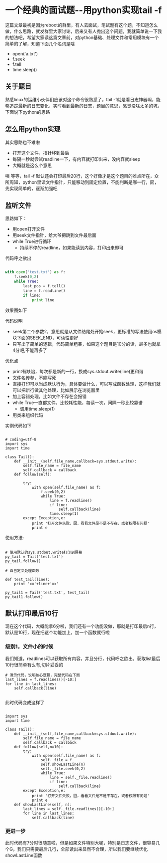 # 一个经典的面试题--用python实现tail -f


这篇文章最初是因为reboot的群里，有人去面试，笔试题有这个题，不知道怎么做，什么思路，就发群里大家讨论，后来又有人抛出这个问题，我就简单说一下我的想法吧，希望大家读这篇文章前，对python基础、处理文件和常用模块有一个简单的了解，知道下面几个名词是啥

* open('a.txt')
* f.seek
* f.tell
* time.sleep()

## 关于题目

熟悉linux的运维小伙伴们应该对这个命令很熟悉了，tail -f就是看日志神器啊，能够追踪最新的日志变化，实时看到最新的日志，题目的意思，感觉没啥太多的坑，下面说下python的思路

## 怎么用python实现

其实思路也不难啦

* 打开这个文件，指针移到最后
* 每隔一秒就尝试readline一下，有内容就打印出来，没内容就sleep
* 大概就是这么个意思

咦 等等，tail -f 默认还会打印最后20行，这个好像才是这个题目的难点所在，众所周知，python里读文件指针，只能移动到固定位置，不能判断是哪一行，囧，先实现简单的，逐渐加强吧

## 监听文件
思路如下：

* 用open打开文件
* 用seek文件指针，给大爷把跳到文件最后面
* while True进行循环
    - 持续不停的readline，如果能读到内容，打印出来即可

代码呼之欲出

```python

with open('test.txt') as f:
    f.seek(0,2)
    while True:
        last_pos = f.tell()
        line = f.readline()
        if line:
            print line

```

效果图如下

代码说明

* seek第二个参数2，意思就是从文件结尾处开始seek，更标准的写法使用os模块下面的SEEK_END，可读性更好
* 只写出了简单的逻辑，代码简单粗暴，如果这个题目是10分的话，最多也就拿4分吧,不能再多了

优化点

* print有缺陷，每次都是新的一行，换成sys.stdout.write(line)更和谐
* 文件名传参，不能写死
* 直接打印可以当成默认行为，具体要做什么，可以写成函数处理，这样我们就可以把新行做其他处理，比如展示在浏览器里
* 加上容错处理，比如文件不存在会报错
* while True一直都文件，比较耗性能，每读一次，间隔一秒比较靠谱
    - 调用time.sleep(1)
* 用类来组织代码

实例代码如下

```

# coding=utf-8
import sys
import time

class Tail():
    def __init__(self,file_name,callback=sys.stdout.write):
        self.file_name = file_name
        self.callback = callback
    def follow(self):

        try:
            with open(self.file_name) as f:
                f.seek(0,2)
                while True:
                    line = f.readline()
                    if line:
                        self.callback(line)
                    time.sleep(1)
        except Exception,e:
            print '打开文件失败，囧，看看文件是不是不存在，或者权限有问题'
            print e

```

使用方法:

```

# 使用默认的sys.stdout.write打印到屏幕
py_tail = Tail('test.txt')
py_tail.follow()

# 自己定义处理函数

def test_tail(line):
    print 'xx'+line+'xx'

py_tail1 = Tail('test.txt', test_tail)
py_tail1.follow()

```

## 默认打印最后10行

现在这个代码，大概能拿6分啦，我们还有一个功能没做，那就是打印最后n行，默认是10行，现在把这个功能加上，加一个函数就行啦

### 级别1，文件小的时候

我们知道，readlines可以获取所有内容，并且分行，代码呼之欲出，获取list最后10行很简单有么有,切片妥妥的

```
# 演示代码，说明核心逻辑，完整代码在下面
last_lines = f.readlines()[-10:]
for line in last_lines:
    self.callback(line)


```

此时代码变成这样了

```

import sys
import time

class Tail():
    def __init__(self,file_name,callback=sys.stdout.write):
        self.file_name = file_name
        self.callback = callback
    def follow(self,n=10):
        try:
            with open(self.file_name) as f:
                self._file = f
                self.showLastLine(n)
                self._file.seek(0,2)
                while True:
                    line = self._file.readline()
                    if line:
                        self.callback(line)
        except Exception,e:
            print '打开文件失败，囧，看看文件是不是不存在，或者权限有问题'
            print e
    def showLastLine(self, n):
        last_lines = self._file.readlines()[-10:]
        for line in last_lines:
            self.callback(line)

```


### 更进一步

此时代码有7分时很随意啦，但是如果文件特别大呢，特别是日志文件，很容易几个G，我们只需要最后几行，全部读出来显然不合理，所以我们要继续优化showLastLine函数






